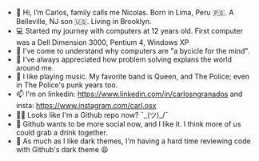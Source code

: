 - 👋 Hi, I’m Carlos, family calls me Nicolas. Born in Lima, Peru 🇵🇪. A Belleville, NJ son 🇺🇸. Living in Brooklyn. 
- 💻 Started my journey with computers at 12 years old. First computer was a Dell Dimension 3000, Pentium 4, Windows XP
- 👀 I've come to understand why computers are "a bycicle for the mind".
- 🌱 I've always appreciated how problem solving explans the world around me.
- 💞️ I like playing music. My favorite band is Queen, and The Police; even in The Police's punk years too.
- 📫 I'm on linkedin: https://www.linkedin.com/in/carlosngranados and insta: https://www.instagram.com/carl.osx
- 🙌🏼 Looks like I'm a Github repo now? ¯\_(ツ)_/¯
- 👫 Github wants to be more social now, and I like it. I think more of us could grab a drink together.
- 🌙 As much as I like dark themes, I'm having a hard time reviewing code with Github's dark theme 😩

<!---
the-invisible-man/the-invisible-man is a ✨ special ✨ repository because its `README.md` (this file) appears on your GitHub profile.
You can click the Preview link to take a look at your changes.
--->
